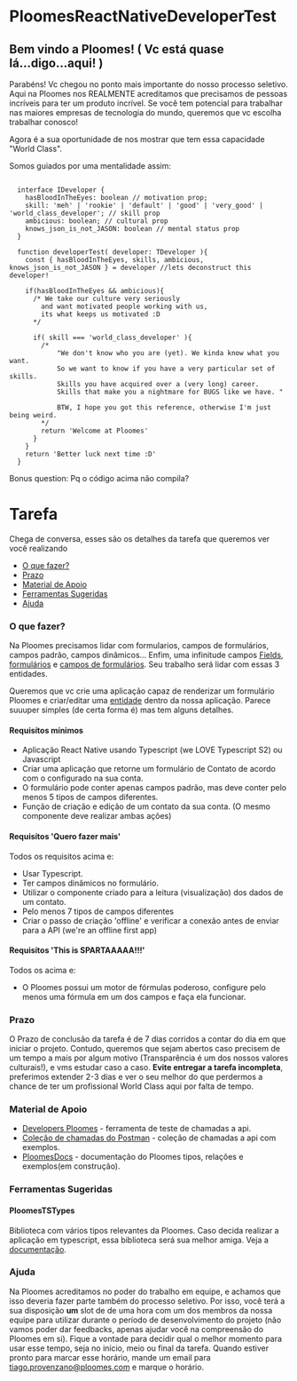 # PloomesReactNativeDeveloperTest

## Bem vindo a Ploomes! ( Vc está quase lá...digo...aqui! )

<p>Parabéns! Vc chegou no ponto mais importante do nosso processo seletivo. Aqui na Ploomes nos REALMENTE acreditamos que precisamos de pessoas incríveis para ter um produto incrível. Se você tem potencial para trabalhar nas maiores empresas de tecnologia do mundo, queremos que vc escolha trabalhar conosco!<p>
  
Agora é a sua oportunidade de nos mostrar que tem essa capacidade  "World Class". 

Somos guiados por uma mentalidade assim:

```TS
  
  interface IDeveloper {
    hasBloodInTheEyes: boolean // motivation prop;
    skill: 'meh' | 'rookie' | 'default' | 'good' | 'very_good' | 'world_class_developer'; // skill prop
    ambicious: boolean; // cultural prop
    knows_json_is_not_JASON: boolean // mental status prop 
  }

  function developerTest( developer: TDeveloper ){
    const { hasBloodInTheEyes, skills, ambicious, knows_json_is_not_JASON } = developer //lets deconstruct this developer!
    
    if(hasBloodInTheEyes && ambicious){
      /* We take our culture very seriously 
        and want motivated people working with us, 
        its what keeps us motivated :D 
      */
      
      if( skill === 'world_class_developer' ){
        /* 
            "We don't know who you are (yet). We kinda know what you want. 
            So we want to know if you have a very particular set of skills. 
            Skills you have acquired over a (very long) career. 
            Skills that make you a nightmare for BUGS like we have. "

            BTW, I hope you got this reference, otherwise I'm just being weird.
        */
        return 'Welcome at Ploomes'
      }
    }
    return 'Better luck next time :D'
  }
````

Bonus question: Pq o código acima não compila?

# Tarefa

Chega de conversa, esses são os detalhes da tarefa que queremos ver você realizando 

- [O que fazer?](#0-que-fazer-?)
- [Prazo](#prazo)
- [Material de Apoio](#Material-de-Apoio)
- [Ferramentas Sugeridas](#Ferramentas-Sugeridas)
- [Ajuda](#Ajuda)

### O que fazer?

Na Ploomes precisamos lidar com formularios, campos de formulários, campos padrão, campos dinâmicos... Enfim, uma infinitude campos [Fields](https://ploomes.github.io/PloomesDocs/content/fields/), [formulários](https://ploomes.github.io/PloomesDocs/content/forms/) e [campos de formulários](https://ploomes.github.io/PloomesDocs/content/fields/). Seu trabalho será lidar com essas 3 entidades. 

Queremos que vc crie uma aplicação capaz de renderizar um formulário Ploomes e criar/editar uma [entidade](https://ploomes.github.io/PloomesDocs/content/entities/) dentro da nossa aplicação. Parece suuuper simples (de certa forma é) mas tem alguns detalhes.

#### Requisítos mínimos

 - Aplicação React Native usando Typescript (we LOVE Typescript S2) ou Javascript
 - Criar uma aplicação que retorne um formulário de Contato de acordo com o configurado na sua conta. 
 - O formulário pode conter apenas campos padrão, mas deve conter pelo menos 5 tipos de campos diferentes. 
 - Função de criação e edição de um contato da sua conta. (O mesmo componente deve realizar ambas ações)
 
#### Requisítos 'Quero fazer mais'

Todos os requisitos acima e:

 - Usar Typescript.
 - Ter campos dinâmicos no formulário.
 - Utilizar o componente criado para a leitura (visualização) dos dados de um contato.
 - Pelo menos 7 tipos de campos diferentes
 - Criar o passo de criação 'offline' e verificar a conexão antes de enviar para a API (we're an offline first app)
 
#### Requisítos 'This is SPARTAAAAA!!!' 

Todos os acima e:

 - O Ploomes possui um motor de fórmulas poderoso, configure pelo menos uma fórmula em um dos campos e faça ela funcionar.

### Prazo

O Prazo de conclusão da tarefa é de 7 dias corridos a contar do dia em que iniciar o projeto. Contudo, queremos que sejam abertos caso precisem de um tempo a mais por algum motivo (Transparência é um dos nossos valores culturais!), e vms estudar caso a caso. **Evite entregar a tarefa incompleta**, preferimos extender 2-3 dias e ver o seu melhor do que perdermos a chance de ter um profissional World Class aqui por falta de tempo.

### Material de Apoio
 - [Developers Ploomes](https://developers.ploomes.com/) - ferramenta de teste de chamadas a api.
 - [Coleção de chamadas do Postman](https://www.getpostman.com/collections/33d47e1467a02c860334) - coleção de chamadas a api com exemplos.
 - [PloomesDocs](https://ploomes.github.io/PloomesDocs/) - documentação do Ploomes tipos, relações e exemplos(em construção).
 
### Ferramentas Sugeridas 

#### PloomesTSTypes

Biblioteca com vários tipos relevantes da Ploomes. Caso decida realizar a aplicação em typescript, essa biblioteca será sua melhor amiga.
Veja a [documentação](https://github.com/Ploomes/PloomesTSTypes/blob/master/readme.md).

### Ajuda

Na Ploomes acreditamos no poder do trabalho em equipe, e achamos que isso deveria fazer parte também do processo seletivo. Por isso, você terá a sua disposição **um** slot de de uma hora com um dos membros da nossa equipe para utilizar durante o período de desenvolvimento do projeto (não vamos poder dar feedbacks, apenas ajudar você na compreensão do Ploomes em si). Fique a vontade para decidir qual o melhor momento para usar esse tempo, seja no início, meio ou final da tarefa. Quando estiver pronto para marcar esse horário, mande um email para tiago.provenzano@ploomes.com e marque o horário.
